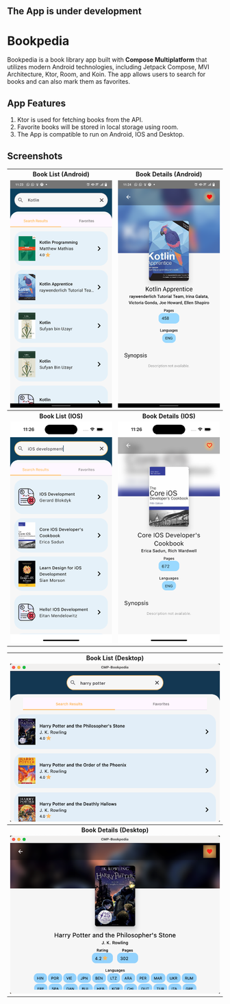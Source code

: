 ## The App is under development

# Bookpedia

Bookpedia is a book library app built with <b>Compose Multiplatform</b> that utilizes modern Android technologies, including Jetpack Compose, MVI Architecture, Ktor, Room, and Koin. The app allows users to search for books and can also mark them as favorites.

## App Features
1. Ktor is used for fetching books from the API.
2. Favorite books will be stored in local storage using room.
3. The App is compatible to run on Android, IOS and Desktop.
   

## Screenshots

<table>
  <tr>
     <th>Book List (Android)</th>
     <th>Book Details (Android)</th>
  </tr>
    <tr>
      <td><img src="https://github.com/JahangirJadi/CMP-Bookpedia/blob/main/screenshots/android_list.png" width="250px"</td>
      <td><img src="https://github.com/JahangirJadi/CMP-Bookpedia/blob/main/screenshots/android_details.png" width="250px"</td>
  </tr>

   <tr>
     <th>Book List (IOS)</th>
     <th>Book Details (IOS)</th>
  </tr>
    <tr>
      <td><img src="https://github.com/JahangirJadi/CMP-Bookpedia/blob/main/screenshots/ios_list.png" width="250px"</td>
      <td><img src="https://github.com/JahangirJadi/CMP-Bookpedia/blob/main/screenshots/ios_details.png" width="250px"</td>
  </tr>


</table>

<table>


  <tr>
     <th>Book List (Desktop)</th>
  </tr>
    <tr>
      <td><img src="https://github.com/JahangirJadi/CMP-Bookpedia/blob/main/screenshots/desktop_list.png" width="500px"</td>
  </tr>

<tr>
     <th>Book Details (Desktop)</th>
  </tr>
    <tr>
      <td><img src="https://github.com/JahangirJadi/CMP-Bookpedia/blob/main/screenshots/desktop_details.png" width="500px"</td>
  </tr>
  
</table>
